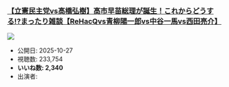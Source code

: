 ### [【立憲民主党vs高橋弘樹】高市早苗総理が誕生！これからどうする!?まったり雑談【ReHacQvs青柳陽一郎vs中谷一馬vs西田亮介】](https://www.youtube.com/watch?v=gb289snBsWY)
[![](https://img.youtube.com/vi/gb289snBsWY/sddefault.jpg)](https://www.youtube.com/watch?v=gb289snBsWY)
-   公開日: 2025-10-27
-   視聴数: 233,754
-   **いいね数: 2,340**
-   出演者: 
